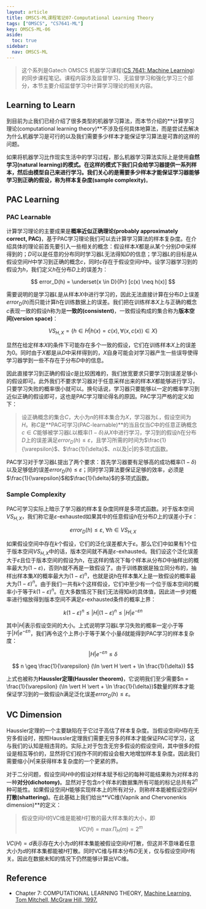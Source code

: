 ```yaml
---
layout: article
title: OMSCS-ML课程笔记07-Computational Learning Theory
tags: ["OMSCS", "CS7641-ML"]
key: OMSCS-ML-06
aside:
  toc: true
sidebar:
  nav: OMSCS-ML
---
```


> 这个系列是Gatech OMSCS 机器学习课程([CS 7641: Machine Learning](https://omscs.gatech.edu/cs-7641-machine-learning))的同步课程笔记。课程内容涉及监督学习、无监督学习和强化学习三个部分，本节主要介绍监督学习中计算学习理论的相关内容。
<!--more-->

## Learning to Learn

到目前为止我们已经介绍了很多类型的机器学习算法，而本节介绍的**计算学习理论(computational learning theory)**不涉及任何具体地算法，而是尝试去解决为什么机器学习是可行的以及我们需要多少样本才能保证学习算法是可靠的这样的问题。

如果将机器学习比作现实生活中的学习过程，那么机器学习算法实际上是使用**自然学习(natural learning)**的模式。在这样的模式下我们只会给学习器提供一系列样本，然后由模型自己来进行学习。我们关心的是需要多少样本才能保证学习器能够学习到正确的假设，称为**样本复杂度(sample complexity)**。

## PAC Learning

### PAC Learnable

计算学习理论的主要成果是**概率近似正确理论(probably approximately correct, PAC)**，基于PAC学习理论我们可以去计算学习算法的样本复杂度。在介绍具体的理论前首先要引入一些相关的概念：假设样本$X$都是从某个分别$D$中采样得到的；$D$可以是任意的分布同时学习器$L$无法得知$D$的信息；学习器$L$的目标是从假设空间$H$中学习到正确的概念$c$，同时$c$存在于假设空间$H$中。设学习器学习到的假设为$h$，我们定义$h$在分布$D$上的误差为：

$$
error_D(h) = \underset{x \in D}{Pr} [c(x) \neq h(x)]
$$

需要说明的是学习器$L$是从样本$X$中进行学习的，因此无法直接计算在分布$D$上误差$error_D(h)$而只能计算$h$在训练数据上的误差。我们把在训练样本$X$上与正确的概念$c$表现一致的假设$h$称为是**一致的(consistent)**，一致假设构成的集合称为**版本空间(version space)**：

$$
VS_{H, X} = \{h \in H \vert h(x) = c(x) , \forall \langle x, c(x) \rangle \in X \}
$$

显然在给定样本$X$的条件下可能存在多个一致的假设，它们在训练样本$X$上的误差为0。同时由于$X$都是从$D$中采样得到的，$X$自身可能会对学习器产生一些误导使得学习器学到一些不存在于分布$D$中的信息。

因此直接学习到正确的假设$c$是比较困难的，我们放宽要求只要学习到误差足够小的假设即可。此外我们不要求学习器对于任意采样出来的样本$X$都能够进行学习，只要学习失败的概率很小就可以。换句话说，学习器只要能够以一定的概率学习到近似正确的假设即可，这也是PAC学习理论得名的原因。PAC学习严格的定义如下：

> 设正确概念的集合$C$，大小为$n$的样本集合为$X$，学习器为$L$，假设空间为$H$。称$C$是**PAC可学习(PAC-learnable)**的当且仅当$C$中的任意正确概念$c \in C$能够被学习器$L$以概率$(1-\delta)$从$X$中进行学习，学习到的假设$h$在分布$D$上的误差满足$error_D(h) \leq \varepsilon$，且学习所需的时间为$\frac{1}{\varepsilon}$、$\frac{1}{\delta}$、$n$以及$\vert c \vert$的多项式函数。

PAC学习对于学习器$L$提出了两个要求：首先学习器要有足够高的成功概率$(1-\delta)$以及足够低的误差$error_D(h) \leq \varepsilon$；同时学习算法要保证足够的效率，必须是$\frac{1}{\varepsilon}$和$\frac{1}{\delta}$的多项式函数。

### Sample Complexity

PAC可学习实际上暗示了学习器的样本复杂度同样是多项式函数。对于版本空间$VS_{H, X}$，我们称它是$\varepsilon$-exhausted如果其中的任意假设$h$在分布$D$上的误差小于$\varepsilon$：

$$
error_D(h) \leq \varepsilon, \ \forall h \in VS_{H, X}
$$

如果假设空间中存在$k$个假设，它们的泛化误差都大于$\varepsilon$。那么它们中如果有1个位于版本空间$VS_{H, X}$中的话，版本空间就不再是$\varepsilon$-exhausted。我们设这个泛化误差大于$\varepsilon$且位于版本空间的假设为$h$，在这样的情况下每个样本从分布$D$中抽样出的概率最大为$(1 - \varepsilon)$，否则$h$就不再是一致假设了。由于训练数据是独立同分布的，抽样出样本集$X$的概率最大为$(1 - \varepsilon)^n$，也就是说$h$在样本集$X$上是一致假设的概率最大为$(1 - \varepsilon)^n$。由于我们一共有$k$个这样假设，它们中至少有一个位于版本空间的概率小于等于$k(1 - \varepsilon)^n$。在大多数情况下我们无法得知$k$的具体值，因此进一步对概率进行缩放得到版本空间不满足$\varepsilon$-exhausted条件的概率上界：

$$
k(1 - \varepsilon)^n \leq \vert H \vert (1 - \varepsilon)^n \leq \vert H \vert e^{- \varepsilon n}
$$

其中$\vert H \vert$表示假设空间的大小。上式说明学习器$L$学习失败的概率一定小于等于$\vert H \vert e^{- \varepsilon n}$，我们再令这个上界小于等于某个小量$\delta$就能得到PAC学习的样本复杂度：

$$
\vert H \vert e^{- \varepsilon n} \leq \delta
$$

$$
n \geq \frac{1}{\varepsilon} (\ln \vert H \vert + \ln \frac{1}{\delta})
$$

上式也被称为**Haussler定理(Haussler theorem)**，它说明我们至少需要$n = \frac{1}{\varepsilon} (\ln \vert H \vert + \ln \frac{1}{\delta})$数量的样本才能保证学习到的一致假设$h$满足泛化误差$error_D(h) \leq \varepsilon$。

## VC Dimension

Haussler定理的一个主要缺陷在于它过于高估了样本复杂度。当假设空间$H$存在无穷多假设时，按照Haussler定理我们需要无穷多的样本才能保证PAC可学习，这与我们的认知是相违背的。实际上对于包含无穷多假设的假设空间，其中很多的假设是相互等价的，显然将它们视作不同的假设会极大地增加样本复杂度。因此我们需要缩小$\vert H \vert$来获得样本复杂度的一个更紧的界。

对于二分问题，假设空间$H$中的假设对样本赋予标记的每种可能结果称为对样本的一种**对分(dichotomy)**。显然对于包含$n$个样本的数据集所有可能的标记总共有$2^n$种可能性。如果假设空间$H$能够实现样本上的所有对分，则称样本能被假设空间$H$**打散(shattering)**。在此基础上我们给出**VC维(Vapnik and Chervonenkis dimension)**的定义：

> 假设空间$H$的VC维是能被$H$打散的最大样本集的大小，即$$VC(H) = \max {\Pi_H (m) = 2^m}$$

$VC(H) = d$表示存在大小为$d$的样本集能被假设空间$H$打散，但这并不意味着任意大小为$d$的样本集都能被$H$打散。同时VC维与样本分布$D$无关，仅与假设空间$H$有关。因此在数据未知的情况下仍然能够计算出VC维。

## Reference

- Chapter 7: COMPUTATIONAL LEARNING THEORY, [Machine Learning, Tom Mitchell, McGraw Hill, 1997.](http://www.cs.cmu.edu/afs/cs.cmu.edu/user/mitchell/ftp/mlbook.html)
